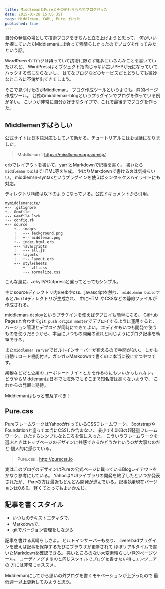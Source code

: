 ```yaml
---
title: MiddlemanとPureとその他もろもろでブログ作った
date: 2015-03-28 15:05 JST
tags: Middleman, YAML, Pure, 作った
published: true
---
```


自分の発信の場として技術ブログをきちんと立ち上げようと思って、
何がいいか探していたらMiddlemanに出会って素晴らしかったのでブログを作ってみたという話。

WordPressのブログは持っていて技術に限らず雑多にいろんなことを書いていたけれど、
WordPressはオブジェクト指向じゃない古いPHPが元になっていてハックする気にならないし、
はてなブログなどのサービスだとどうしても微妙なところに不満が出てきてしまう。

そこで見つけたのがMiddleman。
ブログ作成ツールというよりも、静的ページ作成ツール。
公式のmiddleman-blogというプラグインでブログを作っている例が多い。
こいつが非常に自分が好きなタイプで、これで最後までブログを作った。

## Middlemanすばらしい

公式サイトは日本語対応もしていて助かる。チュートリアルにはお世話になりました。

> Middleman：https://middlemanapp.com/jp/

erbでレイアウトを書いて、yamlとMarkdownで記事を書く。
書いたら`middleman build`でHTML等を生成。
やはりMarkdownで書けるのは気持ちいい。
middleman-syntaxというプラグインを使えばシンタックスハイライトにも対応。

ディレクトリ構成は以下のようになっている。公式ドキュメントから引用。

```
mymiddlemansite/
+-- .gitignore
+-- Gemfile
+-- Gemfile.lock
+-- config.rb
+-- source
    +-- images
    ¦   +-- background.png
    ¦   +-- middleman.png
    +-- index.html.erb
    +-- javascripts
    ¦   +-- all.js
    +-- layouts
    ¦   +-- layout.erb
    +-- stylesheets
        +-- all.css
        +-- normalize.css
```

こんな風に、JekyllやOctpressと違ってとってもシンプル。

主にsourceディレクトリ内のerbやcss、javascriptを触り、
`middleman build`すると`/build`ディレクトリが生成され、
中にHTMLやCSSなどの静的ファイルが作成される。

middleman-deployというプラグインを使えばデプロイも簡単になる。
GitHub Pagesと合わせて`git push origin master`でデプロイするように運用すると、
バージョン管理とデプロイが同時にできてよい。
エディタもいつも開発で使うものを使うだろうから、本当にいつもの開発の流れと同じようにブログ記事を執筆できる。

また`middleman server`でビルトインサーバーが使えるので手間がない。
しかも自動リロード機能付き。ガシガシMarkdownで書くのに本当に役に立つやつです。

業務などだと企業のコーポレートサイトとかを作るのにもいいかもしれない。
どうやらMiddlemanは日本でも海外でもそこまで知名度は高くないようで、
これからの発展に期待。


Middlemanはもっと普及すべき！

## Pure.css

PureフレームワークはYahooが作っているCSSフレームワーク。
BootstrapやFoundationと違って本当にCSSしか含まない、
最小で4.0KBの超軽量フレームワーク。
ひたすらシンプルなところを気に入った。
こういうフレームワークを選ぶときはトップページのデザインに共感できるかどうかというのが大事なのだと
個人的に感じている。

> Pure.css：http://purecss.io

実はこのブログのデザインはPureの公式ページに載っているBlogレイアウトをかなり参考にしている。
YahooはYUIライブラリの開発を終了したといつか発表されたが、
Pureの方は最近もどんどん開発が進んでいる。記事執筆現在バージョンは0.6.0。
軽くてとってもよいかんじ。

## 記事を書くスタイル


* いつものテキストエディタで、
* Markdownで、
* gitでバージョン管理をしながら

記事を書ける素晴らしさよ。
ビルトインサーバーもあり、
livereloadプラグインを使えば記事を保存するたびにブラウザが更新されて
ほぼリアルタイムで書いたMarkdownを確認できる。
悪いところのない大変素晴らしい静的ページツール。
コーディングするのと同じスタイルでブログを書きたい特にエンジニアの
方には非常にオススメ。

Middlemanにしてから思いの外ブログを書くモチベーションが上がったので
最低週一以上更新してみようと思う。
